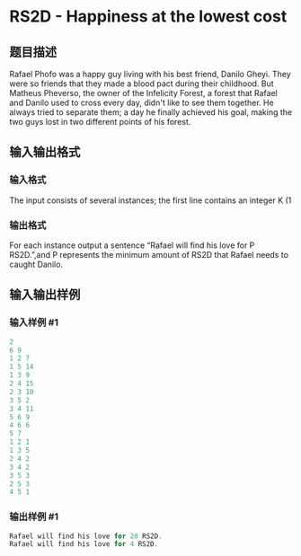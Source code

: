 # RS2D - Happiness at the lowest cost

## 题目描述

Rafael Phofo was a happy guy living with his best friend, Danilo Gheyi. They were so friends that they made a blood pact during their childhood. But Matheus Pheverso, the owner of the Infelicity Forest, a forest that Rafael and Danilo used to cross every day, didn't like to see them together. He always tried to separate them; a day he finally achieved his goal, making the two guys lost in two different points of his forest.

## 输入输出格式

### 输入格式

 The input consists of several instances; the first line contains an integer K (1

### 输出格式

 For each instance output a sentence “Rafael will find his love for P RS2D.”,and P represents the minimum amount of RS2D that Rafael needs to caught Danilo.

## 输入输出样例

### 输入样例 #1

```cpp
2
6 9
1 2 7
1 5 14
1 3 9
2 4 15
2 3 10
3 5 2
3 4 11
5 6 9
4 6 6
5 7
1 2 1
1 3 5
2 4 2
3 4 2
3 5 3
2 5 3
4 5 1
```


### 输出样例 #1

```cpp
Rafael will find his love for 20 RS2D.
Rafael will find his love for 4 RS2D.
```


